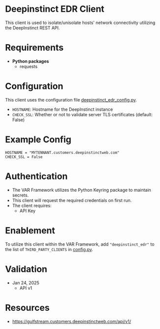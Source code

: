 # Deepinstinct EDR Client
This client is used to isolate/unisolate hosts' network connectivity utilizing the DeepInstinct REST API.

# Requirements
- __Python packages__
  - requests

# Configuration
This client uses the configuration file [deepinstinct_edr_config.py](deepinstinct_edr_config.py). 
  - `HOSTNAME`: Hostname for the DeepInstinct instance
  - `CHECK_SSL`: Whether or not to validate server TLS certificates (default: False)
  
# Example Config
```
HOSTNAME = "MYTENNANT.customers.deepinstinctweb.com"
CHECK_SSL = False
```

# Authentication
- The VAR Framework utilizes the Python Keyring package to maintain secrets. 
- This client will request the required credentials on first run. 
- The client requires:
   - API Key

# Enablement
To utilize this client within the VAR Framework, add `"deepinstinct_edr"` to the list of `THIRD_PARTY_CLIENTS` in [config.py](../../config.py).

# Validation
- Jan 24, 2025
  - API v1

# Resources
- https://gulfstream.customers.deepinstinctweb.com/api/v1/
